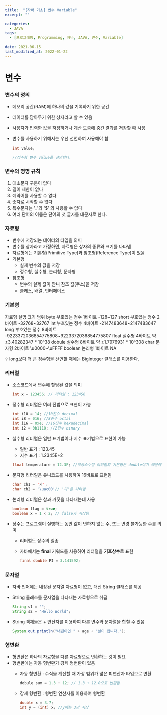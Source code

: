 ```yaml
---
title:  "[자바 기초] 변수 Variable"
excerpt: ""

categories:
  - JAVA
tags:
  - [프로그래밍, Programming, 자바, JAVA, 변수, Variable]
 
date: 2021-06-15
last_modified_at: 2022-01-22
---
```


# 변수

### 변수의 정의

- 메모리 공간(RAM)에 하나의 값을 기록하기 위한 공간
- 데이터를 담아두기 위한 상자라고 할 수 있음
- 사용자가 입력한 값을 저장하거나 계산 도중에 중간 결과를 저장할 때 사용
- 변수를 사용하기 위해서는 우선 선언하여 사용해야 함
    
    ```java
    int value;
    
    //정수형 변수 value를 선언한다.
    ```
    

### 변수의 명명 규칙

1. 대소문자 구분이 없다
2. 길이 제한이 없다
3. 예약어를 사용할 수 없다
4. 숫자로 시작할 수 없다
5. 특수문자는 '_'와 '$' 외 사용할 수 없다
6. 여러 단어의 이름은 단어의 첫 글자를 대문자로 한다.

### 자료형

- 변수에 저장되는 데이터의 타입을 의미
- 변수를 상자라고 가정하면, 자료형은 상자의 종류와 크기를 나타냄
- 자료형에는 기본형(Primitive Type)과 참조형(Reference Type)이 있음
- 기본형
    - 실제 변수의 값을 저장
    - 정수형, 실수형, 논리형, 문자형
- 참조형
    - 변수의 실제 값이 안니 참조 값(주소)을 저장
    - 클래스, 배열, 인터페이스

### 기본형

자료형	설명	크기	범위
byte	부호있는 정수	1바이트	-128~127
short	부호있는 정수	2바이트	-32768~32767
int	부호있는 정수	4바이트	-2147483648~2147483647
long	부호있는 정수	8바이트	-9223372036854775808~9223372036854775807
float	실수형	4바이트	약 ±3.40282347 * 10^38
dobule	실수형	8바이트	약 ±1.7976931 * 10^308
char	문자형	2바이트	\u0000~\uFFFF
boolean	논리형	1바이트	NA

<aside>
💡 long보다 더 큰 정수형을 선언할 때에는 BigInteger 클래스를 이용한다.

</aside>

### 리터럴

- 소스코드에서 변수에 할당된 값을 의미
    
    ```java
    int x = 123456; // 리터럴 : 123456
    ```
    
- 정수형 리터털은 여러 진법으로 표현이 가능
    
    ```java
    int i10 = 14; //10진수 decimal
    int i8 = 016; //8진수 octal
    int i16 = 0xe; //16진수 hexadecimal
    int i2 = 0b1110; //2진수 binary
    ```
    
- 실수형 리터럴은 일반 표기법이나 지수 표기법으로 표현이 가능
    - 일반 표기 : 123.45
    - 지수 표기 : 1.2345E+2
    
    ```java
    float temperature = 12.3F; //부동소수점 리터럴의 기본형은 double이기 때문에 F를 붙여야 함
    ```
    
- 문자형 리터럴은 유니코드를 사용하여 16비트로 표현됨
    
    ```java
    char ch1 = '가';
    char ch2 = '\uac00'// '가'를 나타냄
    ```
    
- 논리형 리터럴은 참과 거짓을 나타내는데 사용
    
    ```java
    boolean flag = true;
    boolean x = 1 < 2; // false가 저장됨
    ```
    
- 상수는 프로그램이 실행하는 동안 값이 변하지 않는 수, 또는 변경 불가능한 수를 의미
    - 리터럴도 상수의 일종
    - 자바에서는 **final** 키워드를 사용하여 리터럴을 **기호상수**로 표현
        
        ```java
        final double PI = 3.141592;
        ```
        

### 문자열

- 자바 언어에는 내장된 문자열 자료형이 없고, 대신 String 클래스를 제공
- String 클래스를 문자열을 나타내는 자료형으로 취급
    
    ```java
    String s1 = "";
    String s2 = "Hello World";
    ```
    
- String 객체들은 + 연산자를 이용하여 다른 변수와 문자열을 합칠 수 있음
    
    ```java
    System.out.println("내년이면 " + age + "살이 됩니다.");
    ```
    

### 형변환

- 형변환은 하나의 자료형을 다른 자료형으로 변환하는 것이 필요
- 형변환에는 자동 형변환가 강제 형변환이 있음
    - 자동 형변환 : 수식을 계산할  때 가장 범위가 넓은 피연산자 타입으로 변환
        
        ```java
        dobule sum = 1.3 + 12; // 1.3 + 12.0으로 변환됨
        ```
        
    - 강제 형변환 : 형변환 연산자를 이용하여 형변환
        
        ```java
        double x = 3.7;
        int y = (int) x; //y에는 3만 저장
        ```
